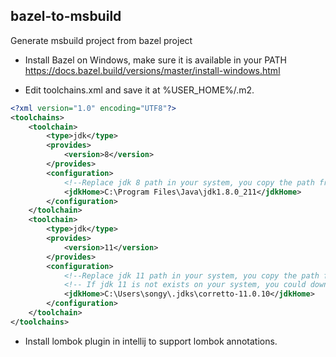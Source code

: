 bazel-to-msbuild
----------------

Generate msbuild project from bazel project

* Install Bazel on Windows, make sure it is available in your PATH
https://docs.bazel.build/versions/master/install-windows.html

* Edit toolchains.xml and save it at %USER_HOME%/.m2.
```xml
<?xml version="1.0" encoding="UTF8"?>
<toolchains>
    <toolchain>
        <type>jdk</type>
        <provides>
            <version>8</version>
        </provides>
        <configuration>
            <!--Replace jdk 8 path in your system, you copy the path from your IDE. File -> Project Structure -> Platform Settings -> SDK -->
            <jdkHome>C:\Program Files\Java\jdk1.8.0_211</jdkHome>
        </configuration>
    </toolchain>
    <toolchain>
        <type>jdk</type>
        <provides>
            <version>11</version>
        </provides>
        <configuration>
            <!--Replace jdk 11 path in your system, you copy the path from your IDE. File -> Project Structure -> Platform Settings -> SDK -->
            <!-- If jdk 11 is not exists on your system, you could download it from IDE as well. File -> Project Structure -> Platform Settings -> SDK -> Click + -->            
            <jdkHome>C:\Users\songy\.jdks\corretto-11.0.10</jdkHome>
        </configuration>
    </toolchain>
</toolchains>
```

* Install lombok plugin in intellij to support lombok annotations.
